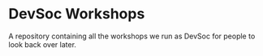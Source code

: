 # DevSoc Workshops
A repository containing all the workshops we run as DevSoc for people to look back over later.
